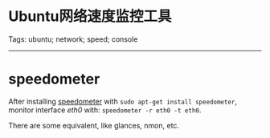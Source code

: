 # Ubuntu网络速度监控工具
Tags: ubuntu; network; speed; console

------

# speedometer

After installing [speedometer](http://excess.org/speedometer/) with
`sudo apt-get install speedometer`, monitor interface *eth0* with:
`speedometer -r eth0 -t eth0`.

There are some equivalent, like glances, nmon, etc.
